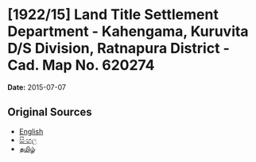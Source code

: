 # [1922/15] Land Title Settlement Department - Kahengama, Kuruvita D/S Division, Ratnapura District - Cad. Map No. 620274

**Date:** 2015-07-07

## Original Sources

- [English](https://documents.gov.lk/view/extra-gazettes/2015/7/1922-15_E.pdf)
- [සිංහල](https://documents.gov.lk/view/extra-gazettes/2015/7/1922-15_S.pdf)
- [தமிழ்](https://documents.gov.lk/view/extra-gazettes/2015/7/1922-15_T.pdf)
